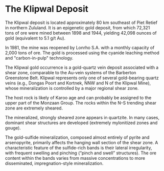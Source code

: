 # The Klipwal Deposit

The Klipwal deposit is located approximately 80 km southeast of Piet Retief in northern Zululand. It is an epigenetic gold deposit, from which 72,321 tons of ore were mined between 1898 and 1944, yielding 42,098 ounces of gold (equivalent to 5.1 g/t Au).

In 1981, the mine was reopened by Lonrho S.A. with a monthly capacity of 2,000 tons of ore. The gold is processed using the cyanide leaching method and "carbon-in-pulp" technology.

The Klipwal gold occurrence is a gold-quartz vein deposit associated with a shear zone, comparable to the Au-vein systems of the Barberton Greenstone Belt. Klipwal represents only one of several gold-bearing quartz veins (e.g., Dongas Poort and Kortnek, NNW and N of the Klipwal Mine), whose mineralization is controlled by a major regional shear zone.

The host rock is likely of Karoo age and can probably be assigned to the upper part of the Monzaan Group. The rocks within the N–S trending shear zone are extremely sheared.

The mineralized, strongly sheared zone appears in quartzite. In many cases, dominant shear structures are developed (extremely mylonitized zones and gouge).

The gold-sulfide mineralization, composed almost entirely of pyrite and arsenopyrite, primarily affects the hanging wall section of the shear zone. A characteristic feature of the sulfide-rich bands is their lateral irregularity, with frequent swelling and pinching (“pinch and swell” structures). The ore content within the bands varies from massive concentrations to more disseminated, impregnation-style mineralization.

